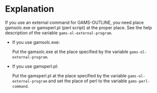<!--
Author:  Shiro Takeda
Maintainer:  Shiro Takeda
Time-stamp:  <2016-03-16 10:43:14 st>
-->

# Explanation

If you use an external command for GAMS-OUTLINE, you need place gamsolc.exe or
gamsperl.pl (perl script) at the proper place.  See the help description of the
variable `gams-ol-external-program`.

* If you use gamsolc.exe:

  Put the gamsolc.exe at the place specified by the variable
  `gams-ol-external-program`.

* If you use gamsperl.pl:

  Put the gamsperl.pl at the place specified by the variable
  `gams-ol-external-program` and set the place of perl to the variable
  `gams-perl-command`.


<!--
--------------------
Local Variables:
fill-column: 74
mode: markdown
End:
-->
